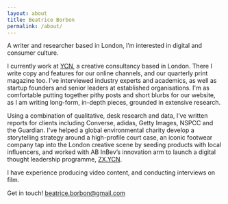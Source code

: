 ```yaml
---
layout: about
title: Beatrice Borbon
permalink: /about/
---
```

A writer and researcher based in London, I’m interested in digital and consumer culture. 

I currently work at [YCN](http://www.ycn.org/), a creative consultancy based in London. There I write copy and features for our online channels, and our quarterly print magazine too. I’ve interviewed industry experts and academics, as well as startup founders and senior leaders at established organisations. I'm as comfortable putting together pithy posts and short blurbs for our website, as I am writing long-form, in-depth pieces, grounded in extensive research.

Using a combination of qualitative, desk research and data, I’ve written reports for clients including Converse, adidas, Getty Images, NSPCC and the Guardian. I've helped a global environmental charity develop a storytelling strategy around a high-profile court case, an iconic footwear company tap into the London creative scene by seeding products with local influencers, and worked with AB InBev’s innovation arm to launch a digital thought leadership programme, [ZX.YCN](http://zx.ycn.org/).

I have experience producing video content, and conducting interviews on film.

Get in touch! beatrice.borbon@gmail.com
